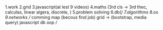 1.work
2.grid
3.javascript(at lest 9 videos)
4.maths (3rd cls -> 3rd thec, calculas, linear algera, discrete, )
5.problem soliving
6.db(_)
7.algorithms
8.os
9.networks
/_
comming map (becous find job)
grid -> (bootstrap, media query)
javascript
db
oop
/
